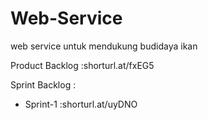 # Web-Service
web service untuk mendukung budidaya ikan

Product Backlog :shorturl.at/fxEG5

Sprint Backlog :
- Sprint-1 :shorturl.at/uyDNO
